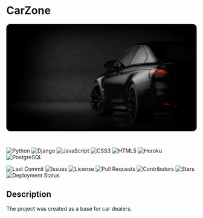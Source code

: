 # CarZone

<img src="./carzone/static/img/car-6.jpg" style="border-radius: 10px;">

#

![Python](https://img.shields.io/badge/Python-3776AB?style=plastic&logo=python&logoColor=black)
![Django](https://img.shields.io/badge/Django-092E20?style=plastic&logo=django&logoColor=black)
![JavaScript](https://img.shields.io/badge/JavaScript-F7DF1E?style=plastic&logo=javascript&logoColor=black)
![CSS3](https://img.shields.io/badge/CSS3-1572B6?style=plastic&logo=css3&logoColor=black)
![HTML5](https://img.shields.io/badge/HTML5-E34F26?style=plastic&logo=html5&logoColor=black)
![Heroku](https://img.shields.io/badge/Heroku-430098?style=plastic&logo=heroku&logoColor=black)
![PostgreSQL](https://img.shields.io/badge/PostgreSQL-336791?style=plastic&logo=postgresql&logoColor=black)

![Last Commit](https://img.shields.io/github/last-commit/Nazar-Pichak/carzone?style=plastic&color=black)
![Issues](https://img.shields.io/github/issues/Nazar-Pichak/carzone?style=plastic&color=black)
![License](https://img.shields.io/github/license/Nazar-Pichak/carzone?style=plastic&color=black)
![Pull Requests](https://img.shields.io/github/issues-pr/Nazar-Pichak/carzone?style=plastic&color)
![Contributors](https://img.shields.io/github/contributors/Nazar-Pichak/carzone?style=plastic&color=black)
![Stars](https://img.shields.io/github/stars/Nazar-Pichak/carzone?style=plastic&color=black)
![Deployment Status](https://img.shields.io/github/deployments/Nazar-Pichak/CarZone/intense-tundra-83438?style=plastic&color)



## Description

The project was created as a base for car dealers.

